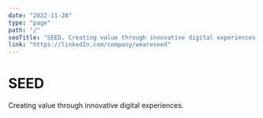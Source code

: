 ```yaml
---
date: "2022-11-28"
type: "page"
path: "/"
seoTitle: "SEED. Creating value through innovative digital experiences."
link: "https://linkedIn.com/company/weareseed"
---
```


# SEED

Creating value through innovative digital experiences.
